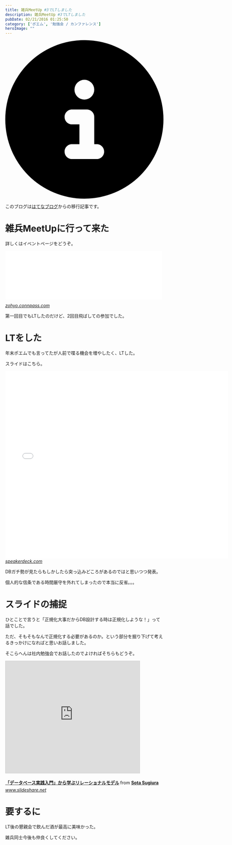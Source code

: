 ```yaml
---
title: 雑兵MeetUp #3でLTしました
description: 雑兵MeetUp #3でLTしました
pubDate: 02/21/2016 01:25:50
category: ['ポエム', '勉強会 / カンファレンス']
heroImage: ""
---
```


<div class="flex gap-3 items-center bg-gray-200 rounded-md px-5 py-2 mb-[40px]"> 
    <div> 
        <svg xmlns="http://www.w3.org/2000/svg" viewBox="0 0 512 512" class="inline w-6 h-6 fill-black_hover"> 
            <!--!Font Awesome Free 6.6.0 by @fontawesome - https://fontawesome.com License - https://fontawesome.com/license/free Copyright 2024 Fonticons, Inc.--> 
            <path d="M256 512A256 256 0 1 0 256 0a256 256 0 1 0 0 512zM216 336l24 0 0-64-24 0c-13.3 0-24-10.7-24-24s10.7-24 24-24l48 0c13.3 0 24 10.7 24 24l0 88 8 0c13.3 0 24 10.7 24 24s-10.7 24-24 24l-80 0c-13.3 0-24-10.7-24-24s10.7-24 24-24zm40-208a32 32 0 1 1 0 64 32 32 0 1 1 0-64z"></path> 
        </svg> 
    </div> 
    <div> 
        <p>
            このブログは<a 
                href="https://sota1235.hatenablog.com/entry/2016/02/21/012550"
                target="_blank"
                rel="noopener noreferrer"
            >はてなブログ</a>からの移行記事です。
        </p> 
    </div> 
</div>
        <h1>雑兵MeetUpに行って来た</h1>

<p>詳しくはイベントページをどうぞ。</p>

<p><iframe src="//hatenablog-parts.com/embed?url=http%3A%2F%2Fzohyo.connpass.com%2Fevent%2F24420%2F" title="雑兵MeetUp #3 (2016/02/19 19:30〜)" class="embed-card embed-webcard" scrolling="no" frameborder="0" style="display: block; width: 100%; height: 155px; max-width: 500px; margin: 10px 0px;"></iframe><cite class="hatena-citation"><a href="http://zohyo.connpass.com/event/24420/">zohyo.connpass.com</a></cite></p>

<p>第一回目でもLTしたのだけど、2回目飛ばしての参加でした。</p>

<h1>LTをした</h1>

<p>年末ポエムでも言ってたが人前で喋る機会を増やしたく、LTした。</p>

<p>スライドはこちら。</p>

<p><iframe allowfullscreen="true" allowtransparency="true" frameborder="0" height="596" id="talk_frame_329640" mozallowfullscreen="true" src="//speakerdeck.com/player/686ca9e20d874adebd4c5be41329fcfc" style="border:0; padding:0; margin:0; background:transparent;" webkitallowfullscreen="true" width="710"></iframe><cite class="hatena-citation"><a href="https://speakerdeck.com/sota1235/fei-zheng-gui-hua-ozisanwoou-rutamefalseprinciple-of-explosion">speakerdeck.com</a></cite></p>

<p>DBガチ勢が見たらもしかしたら突っ込みどころがあるのではと思いつつ発表。</p>

<p>個人的な信条である時間厳守を外れてしまったので本当に反省。。。</p>

<h1>スライドの捕捉</h1>

<p>ひとことで言うと「正規化大事だからDB設計する時は正規化しような！」って話でした。</p>

<p>ただ、そもそもなんで正規化する必要があるのか。という部分を掘り下げて考えるきっかけになればと思いお話しました。</p>

<p>そこらへんは社内勉強会でお話したのでよければそちらもどうぞ。</p>

<p><iframe src="https://www.slideshare.net/slideshow/embed_code/key/xidYHIRR4YspgA" width="427" height="356" frameborder="0" marginwidth="0" marginheight="0" scrolling="no" style="border:1px solid #CCC; border-width:1px; margin-bottom:5px; max-width: 100%;" allowfullscreen> </iframe> <div style="margin-bottom:5px"> <strong> <a href="https://www.slideshare.net/sotasugiura/ss-57551791" title="「データベース実践入門」から学ぶリレーショナルモデル" target="_blank">「データベース実践入門」から学ぶリレーショナルモデル</a> </strong> from <strong><a target="_blank" href="http://www.slideshare.net/sotasugiura">Sota Sugiura</a></strong> </div><cite class="hatena-citation"><a href="http://www.slideshare.net/sotasugiura/ss-57551791">www.slideshare.net</a></cite></p>

<h1>要するに</h1>

<p>LT後の懇親会で飲んだ酒が最高に美味かった。</p>

<p>雑兵同士今後も仲良くしてください。</p>


